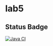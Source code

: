 # lab5

## Status Badge
[![Java CI](https://github.com/khalidkanaan/lab5/actions/workflows/maven-publish.yml/badge.svg?branch=master)](https://github.com/khalidkanaan/lab5/actions/workflows/maven-publish.yml)
